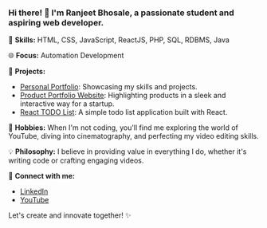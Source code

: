 ### Hi there! 👋 I'm Ranjeet Bhosale, a passionate student and aspiring web developer.

🚀 **Skills:** HTML, CSS, JavaScript, ReactJS, PHP, SQL, RDBMS, Java 

🌐 **Focus:** Automation Development

🌟 **Projects:**
- [Personal Portfolio](): Showcasing my skills and projects.
- [Product Portfolio Website](): Highlighting products in a sleek and interactive way for a startup.
- [React TODO List](): A simple todo list application built with React.

🎥 **Hobbies:** When I'm not coding, you'll find me exploring the world of YouTube, diving into cinematography, and perfecting my video editing skills.

💡 **Philosophy:** I believe in providing value in everything I do, whether it's writing code or crafting engaging videos.

🔗 **Connect with me:**
- [LinkedIn](www.linkedin.com/in/bhosaleranjeet)
- [YouTube](www.youtube.com/@vector_rj)

Let's create and innovate together! ✨
